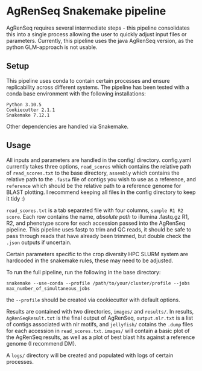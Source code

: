 # AgRenSeq Snakemake pipeline

AgRenSeq requires several intermediate steps - this pipeline consolidates this into a single process allowing the user to quickly adjust input files or parameters.
Currently, this pipeline uses the java AgRenSeq version, as the python GLM-approach is not usable.

## Setup

This pipeline uses conda to contain certain processes and ensure replicability across different systems.
The pipeline has been tested with a conda base environment with the following installations: 
```
Python 3.10.5
Cookiecutter 2.1.1
Snakemake 7.12.1
```

Other dependencies are handled via Snakemake.

## Usage

All inputs and parameters are handled in the config/ directory.
config.yaml currently takes three options, `read_scores` which contains the relative path of `read_scores.txt` to the base directory, `assembly` which contains the relative path to the `.fasta` file of contigs you wish to use as a reference, and `reference` which should be the relative path to a reference genome for BLAST plotting.
I recommend keeping all files in the config directory to keep it tidy :)

`read_scores.txt` is a tab separated file with four columns, `sample R1 R2 score`.
Each row contains the name, *absolute path* to illumina .fastq.gz R1, R2, and phenotype score for each accession passed into the AgRenSeq pipeline.
This pipeline uses fastp to trim and QC reads, it should be safe to pass through reads that have already been trimmed, but double check the `.json` outputs if uncertain.

Certain parameters specific to the crop diversity HPC SLURM system are hardcoded in the snakemake rules, these may need to be adjusted.

To run the full pipeline, run the following in the base directory:

`snakemake --use-conda --profile /path/to/your/cluster/profile --jobs max_number_of_simultaneous_jobs`

the `--profile` should be created via cookiecutter with default options.

Results are contained with two directories, `images/` and `results/`.
In results, `AgRenSeqResult.txt` is the final output of AgRenSeq, `output.nlr.txt` is a list of contigs associated with nlr motifs, and `jellyfish/` cotains the `.dump` files for each accession in `read_scores.txt`.
`images/` will contain a basic plot of the AgRenSeq results, as well as a plot of best blast hits against a reference genome (I recommend DM).

A `logs/` directory will be created and populated with logs of certain processes.
